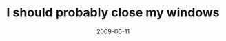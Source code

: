 ---
layout: base.njk
title : 'I should probably close my windows' 
view_title : 'I should probably close my windows' 
year : '2009' 
date : '2009-06-11' 
img_file : '/drawing/ishouldprobablyclosemywindows.png' 
html_file : 'ishouldprobablyclosemywindows' 
next_html : 'givein.html' 
year_order : '180' 
permalink : "title/{{html_file}}.html"
---
